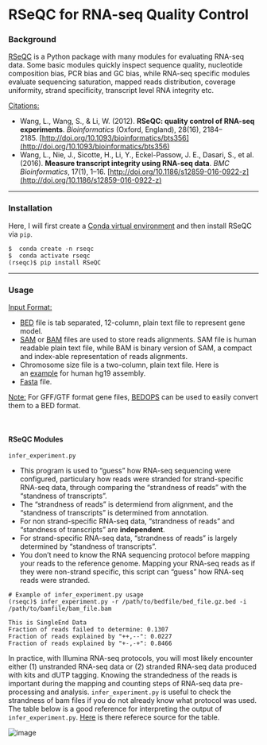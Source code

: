 # RSeQC for RNA-seq Quality Control


### Background 
[RSeQC](https://rseqc.sourceforge.net/) is a Python package with many modules for evaluating RNA-seq data. Some basic modules quickly inspect sequence quality, nucleotide composition bias, PCR bias and GC bias, while RNA-seq specific modules evaluate sequencing saturation, mapped reads distribution, coverage uniformity, strand specificity, transcript level RNA integrity etc.

<ins>Citations:</ins>
+ Wang, L., Wang, S., & Li, W. (2012). **RSeQC: quality control of RNA-seq experiments**. _Bioinformatics_ (Oxford, England), 28(16), 2184–2185. [http://doi.org/10.1093/bioinformatics/bts356](http://doi.org/10.1093/bioinformatics/bts356)
+ Wang, L., Nie, J., Sicotte, H., Li, Y., Eckel-Passow, J. E., Dasari, S., et al. (2016). **Measure transcript integrity using RNA-seq data**. _BMC Bioinformatics_, 17(1), 1–16. [http://doi.org/10.1186/s12859-016-0922-z](http://doi.org/10.1186/s12859-016-0922-z)

---------------------------------------------------------------------------------------------

### Installation
Here, I will first create a [Conda virtual environment](https://github.com/Morgan-Feuz/conda-virual-envs) and then install RSeQC via `pip`. 

```
$  conda create -n rseqc
$  conda activate rseqc
(rseqc)$ pip install RSeQC
```

----------------------------------------------------------------------------------------------


### Usage

<ins>Input Format:</ins>
+ [BED](http://genome.ucsc.edu/FAQ/FAQformat.html#format1) file is tab separated, 12-column, plain text file to represent gene model. 
+ [SAM](http://samtools.sourceforge.net/) or [BAM](http://genome.ucsc.edu/goldenPath/help/bam.html) files are used to store reads alignments. SAM file is human readable plain text file, while BAM is binary version of SAM, a compact and index-able representation of reads alignments.
+ Chromosome size file is a two-column, plain text file. Here is an [example](http://dldcc-web.brc.bcm.edu/lilab/liguow/RSeQC/dat/sample.hg19.chrom.sizes) for human hg19 assembly. 
+ [Fasta](http://en.wikipedia.org/wiki/FASTA_format) file.

<ins>Note:</ins> For GFF/GTF format gene files, [BEDOPS](https://github.com/Morgan-Feuz/BEDOPS) can be used to easily convert them to a BED format. 

<br>

#### RSeQC Modules

`infer_experiment.py`
+ This program is used to “guess” how RNA-seq sequencing were configured, particulary how reads were stranded for strand-specific RNA-seq data, through comparing the “strandness of reads” with the “standness of transcripts”.
+ The “strandness of reads” is determiend from alignment, and the “standness of transcripts” is determined from annotation.
+ For non strand-specific RNA-seq data, “strandness of reads” and “standness of transcripts” are **independent**.
+ For strand-specific RNA-seq data, “strandness of reads” is largely determined by “standness of transcripts”.
+ You don’t need to know the RNA sequencing protocol before mapping your reads to the reference genome. Mapping your RNA-seq reads as if they were non-strand specific, this script can “guess” how RNA-seq reads were stranded.

```
# Example of infer_experiment.py usage
(rseqc)$ infer_experiment.py -r /path/to/bedfile/bed_file.gz.bed -i /path/to/bamfile/bam_file.bam

This is SingleEnd Data
Fraction of reads failed to determine: 0.1307
Fraction of reads explained by "++,--": 0.0227
Fraction of reads explained by "+-,-+": 0.8466

```
In practice, with Illumina RNA-seq protocols, you will most likely encounter either (1) unstranded RNA-seq data or (2) stranded RNA-seq data produced with kits and dUTP tagging. Knowing the strandedness of the reads is important during the mapping and counting steps of RNA-seq data pre-processing and analysis. `infer_experiment.py` is useful to check the strandness of bam files if you do not already know what protocol was used. The table below is a good reference for interpreting the output of `infer_experiment.py`. [Here](https://artbio.github.io/startbio/reference_based_RNAseq/strandness/) is there referece source for the table. 

![image](https://github.com/user-attachments/assets/371ad04c-5d2f-47f5-8be2-abd8370e8c2c)












